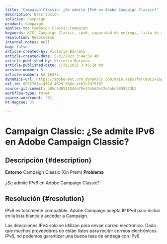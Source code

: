 ```yaml
---
title: 'Campaign Classic: ¿Se admite IPv6 en Adobe Campaign Classic?'
description: Descripción
solution: Campaign
product: Campaign
applies-to: Campaign Classic,Campaign
keywords: KCS, Campaign Classic, ipv6, capacidad de entrega, lista de admitidos
resolution: Resolution
internal-notes: null
bug: false
article-created-by: Victoria Barnato
article-created-date: 5/31/2023 3:44:58 AM
article-published-by: Victoria Barnato
article-published-date: 5/31/2023 3:45:24 AM
version-number: 5
article-number: KA-16373
dynamics-url: https://adobe-ent.crm.dynamics.com/main.aspx?forceUCI=1&pagetype=entityrecord&etn=knowledgearticle&id=66d40181-65ff-ed11-8f6e-6045bd006149
exl-id: 829f7d14-4124-4629-934e-afb7c2df5f07
source-git-commit: b65c5d951354da79e34a5d2ef2e4abc5859523b2
workflow-type: tm+mt
source-wordcount: '81'
ht-degree: 3%

---
```


# Campaign Classic: ¿Se admite IPv6 en Adobe Campaign Classic?

## Descripción {#description}

<b>Entorno</b>
Campaign Classic (On Prem)
<b>Problema</b><br><br>¿Se admite IPv6 en Adobe Campaign Classic?<br>

## Resolución {#resolution}


IPv6 es totalmente compatible. Adobe Campaign acepta IP IPv6 para incluir en la lista blanca y acceder a Campaign.

Las direcciones IPv4 solo se utilizan para enviar correo electrónico. Dado que muchos proveedores no están listos para recibir correos electrónicos IPv6, no podemos garantizar una buena tasa de entrega con IPv6.
